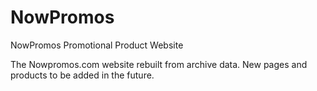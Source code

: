 # NowPromos
NowPromos Promotional Product Website

The Nowpromos.com website rebuilt from archive data.  New pages and products to be added in the future.
